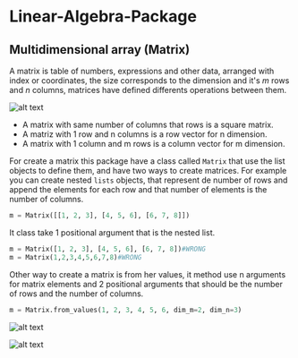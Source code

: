 # Linear-Algebra-Package
## Multidimensional array (Matrix)
A matrix is table of numbers, expressions and other data, arranged with index or coordinates, the size corresponds to the dimension and it's *m* rows and *n* columns, matrices have defined differents operations between them.

![alt text](https://github.com/xhapa/Linear-Algebra-Package/blob/master/img/matrix.gif "Matrix definition")

* A matrix with same number of columns that rows is a square matrix.
* A matriz with 1 row and n columns is a row vector for n dimension.
* A matrix with 1 column and m rows is a column vector for m dimension.

For create a matrix this package have a class called ```Matrix``` that use the list objects to define them, and have two ways to create matrices.
For example you can create nested ```lists``` objects, that represent de number of rows and append the elements for each row and that number of elements is the number of columns.
```python
m = Matrix([[1, 2, 3], [4, 5, 6], [6, 7, 8]])
```
It class take 1 positional argument that is the nested list.
```python
m = Matrix([1, 2, 3], [4, 5, 6], [6, 7, 8])#WRONG
m = Matrix(1,2,3,4,5,6,7,8)#WRONG
```
Other way to create a matrix is from her values, it method use n arguments for matrix elements and 2 positional arguments that should be the number of rows and the number of columns.
```python
m = Matrix.from_values(1, 2, 3, 4, 5, 6, dim_m=2, dim_n=3)
```

![alt text](https://github.com/xhapa/Linear-Algebra-Package/blob/master/img/addition.gif "Addition")

![alt text](https://github.com/xhapa/Linear-Algebra-Package/blob/master/img/scalar_mult.gif "Scalar mult")

